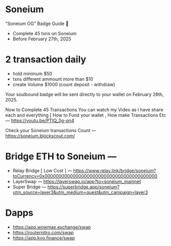 # Soneium
"Soneium OG" Badge Guide 🥇

- Complete 45 txns on Soneium
- Before February 27th, 2025

# 2 transaction daily

- hold minimum $50
- txns different ammount more than $10
- create Volume $1000 (count deposit - withdraw)


Your soulbound badge will be sent directly to your wallet on February 28th, 2025.

Now to Complete 45 Transactions You can watch my Video as i have share each and everything [ How to Fund your wallet , How make Transactions Etc — https://youtu.be/PTIQ_3g-qn4

Check your Soneium transactions Count — https://soneium.blockscout.com/

 # Bridge ETH to Soneium —

- Relay Bridge [ Low Cost ] — https://www.relay.link/bridge/soneium?toCurrency=0x0000000000000000000000000000000000000000
- LayerSwap — https://layerswap.io/app?to=soneium_mainnet
- Super Bridge — https://superbridge.app/soneium?utm_source=layer3&utm_medium=quest&utm_campaign=layer3

# Dapps

- https://app.wowmax.exchange/swap
- https://routernitro.com/swap
- https://app.kyo.finance/swap
